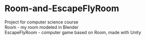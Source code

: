 # Room-and-EscapeFlyRoom
Project for computer science course
<br>
Room - my room modeled in Blender
<br>
EscapeFlyRoom - computer game based on Room, made with Unity 